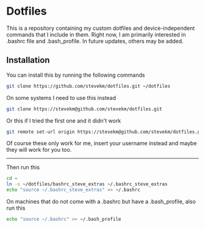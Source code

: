 Dotfiles
========
This is a repository containing my custom dotfiles and device-independent commands that I include in them. 
Right now, I am primarily interested in .bashrc file and .bash_profile. In future updates, others may be added. 

Installation
------------

You can install this by running the following commands

``` bash
git clone https://github.com/stevekm/dotfiles.git ~/dotfiles
```

On some systems I need to use this instead

```bash
git clone https://stevekm@github.com/stevekm/dotfiles.git
```
Or this if I tried the first one and it didn't work
```bash
git remote set-url origin https://stevekm@github.com/stevekm/dotfiles.git
```
Of course these only work for me, insert your username instead and maybe they will work for you too. 

------------

Then run this
```bash
cd ~
ln -s ~/dotfiles/bashrc_steve_extras ~/.bashrc_steve_extras
echo "source ~/.bashrc_steve_extras" >> ~/.bashrc
```

On machines that do not come with a .bashrc but have a .bash_profile, also run this
```bash
echo "source ~/.bashrc" >> ~/.bash_profile
```
